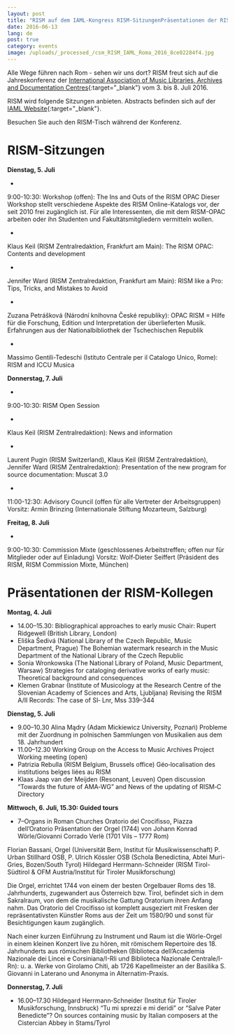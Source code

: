 ```yaml
---
layout: post
title: "RISM auf dem IAML-Kongress RISM-SitzungenPräsentationen der RISM-Kollegen"
date: 2016-06-13
lang: de
post: true
category: events
image: /uploads/_processed_/csm_RISM_IAML_Roma_2016_8ce02284f4.jpg
---
```



Alle Wege führen nach Rom - sehen wir uns dort? RISM freut sich auf die Jahreskonferenz der [International Association of Music Libraries, Archives and Documentation Centres](http://www.iaml2016.org/){:target="_blank"} vom 3. bis 8. Juli 2016.

RISM wird folgende Sitzungen anbieten. Abstracts befinden sich auf der [IAML Website](http://www.iaml.info/congresses/2016-rome){:target="_blank"}.

Besuchen Sie auch den RISM-Tisch während der Konferenz.



# RISM-Sitzungen

**Dienstag, 5. Juli**

-

9:00-10:30: Workshop (offen): The Ins and Outs of the RISM OPAC
Dieser Workshop stellt verschiedene Aspekte des RISM Online-Katalogs vor, der seit 2010 frei zugänglich ist. Für alle Interessenten, die mit dem RISM-OPAC arbeiten oder ihn Studenten und Fakultätsmitgliedern vermitteln wollen.


-

Klaus Keil (RISM Zentralredaktion, Frankfurt am Main): The RISM OPAC: Contents and development


-

Jennifer Ward (RISM Zentralredaktion, Frankfurt am Main): RISM like a Pro: Tips, Tricks, and Mistakes to Avoid


-

Zuzana Petrášková (Národní knihovna České republiky): OPAC RISM = Hilfe für die Forschung, Edition und Interpretation der überlieferten Musik. Erfahrungen aus der Nationalbibliothek der Tschechischen Republik


-

Massimo Gentili-Tedeschi (Istituto Centrale per il Catalogo Unico, Rome): RISM and ICCU Musica



**Donnerstag, 7. Juli**

-

9:00-10:30: RISM Open Session


-

Klaus Keil (RISM Zentralredaktion): News and information


-

Laurent Pugin (RISM Switzerland), Klaus Keil (RISM Zentralredaktion), Jennifer Ward (RISM Zentralredaktion): Presentation of the new program for source documentation: Muscat 3.0



-

11:00-12:30: Advisory Council (offen für alle Vertreter der Arbeitsgruppen)
Vorsitz: Armin Brinzing (Internationale Stiftung Mozarteum, Salzburg)



**Freitag, 8. Juli**

-

9:00-10:30: Commission Mixte (geschlossenes Arbeitstreffen; offen nur für Mitglieder oder auf Einladung)
Vorsitz: Wolf‐Dieter Seiffert (Präsident des RISM, RISM Commission Mixte, München)



# Präsentationen der RISM-Kollegen

**Montag, 4. Juli**

- 14.00–15.30: Bibliographical approaches to early music
Chair: Rupert Ridgewell (British Library, London)
- Eliška Šedivá (National Library of the Czech Republic, Music Department, Prague)
The Bohemian watermark research in the Music Department of the National Library of the Czech Republic
- Sonia Wronkowska (The National Library of Poland, Music Department, Warsaw)
Strategies for cataloging derivative works of early music: Theoretical background and consequences
- Klemen Grabnar (Institute of Musicology at the Research Centre of the Slovenian Academy of Sciences and Arts, Ljubljana)
Revising the RISM A/II Records: The case of SI‐ Lnr, Mss 339–344

**Dienstag, 5. Juli**

- 9.00–10.30 Alina Mądry (Adam Mickiewicz University, Poznań)
Probleme mit der Zuordnung in polnischen Sammlungen von Musikalien aus dem 18. Jahrhundert
- 11.00–12.30 Working Group on the Access to Music Archives Project
Working meeting (open)
- Patrizia Rebulla (RISM Belgium, Brussels office)
Géo‐localisation des institutions belges liées au RISM
- Klaas Jaap van der Meijden (Resonant, Leuven)
Open discussion “Towards the future of AMA‐WG” and News of the updating of RISM‐C Directory


**Mittwoch, 6. Juli, 15.30: Guided tours**

- 7–Organs in Roman Churches
Oratorio del Crocifisso, Piazza dell’Oratorio
Präsentation der Orgel (1744) von Johann Konrad Wörle/Giovanni Corrado Verlè (1701 Vils – 1777 Rom)

Florian Bassani, Orgel (Universität Bern, Institut für Musikwissenschaft)
P. Urban Stillhard OSB, P. Ulrich Kössler OSB (Schola Benedictina, Abtei Muri-Gries, Bozen/South Tyrol)
Hildegard Herrmann-Schneider (RISM Tirol-Südtirol & OFM Austria/Institut für Tiroler Musikforschung)

Die Orgel, errichtet 1744 von einem der besten Orgelbauer Roms des 18. Jahrhunderts, zugewandert aus Österreich bzw. Tirol, befindet sich in dem Sakralraum, von dem die musikalische Gattung Oratorium ihren Anfang nahm. Das Oratorio del Crocifisso ist komplett ausgeziert mit Fresken der repräsentativsten Künstler Roms aus der Zeit um 1580/90 und sonst für Besichtigungen kaum zugänglich.

Nach einer kurzen Einführung zu Instrument und Raum ist die Wörle-Orgel in einem kleinen Konzert live zu hören, mit römischem Repertoire des 18. Jahrhunderts aus römischen Bibliotheken (Biblioteca dell’Accademia Nazionale dei Lincei e Corsiniana/I-Rli und Biblioteca Nazionale Centrale/I-Rn): u. a. Werke von Girolamo Chiti, ab 1726 Kapellmeister an der Basilika S. Giovanni in Laterano und Anonyma in Alternatim-Praxis.



**Donnerstag, 7. Juli**

- 16.00–17.30
Hildegard Herrmann‐Schneider (Institut für Tiroler Musikforschung, Innsbruck)
“Tu mi sprezzi e mi deridi” or “Salve Pater Benedicte”? On sources containing music by Italian composers at the Cistercian Abbey in Stams/Tyrol





<script type="text/javascript">var switchTo5x=true;</script><script type="text/javascript" src="http://w.sharethis.com/button/buttons.js"></script><script type="text/javascript">stLight.options({publisher: "9b601438-1ce1-49d8-bfd7-9cff5df54c17", doNotHash: false, doNotCopy: false, hashAddressBar: false});</script>